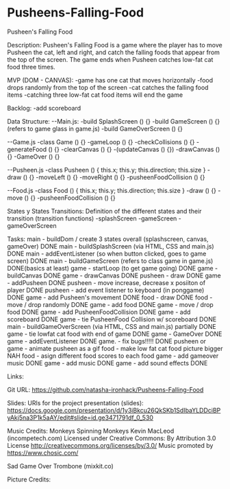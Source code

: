 # Pusheens-Falling-Food

Pusheen's Falling Food

Description:
Pusheen's Falling Food is a game where the player has to move Pusheen
the cat, left and right, and catch the falling foods that appear from
the top of the screen. The game ends when Pusheen catches low-fat cat food three times.

MVP (DOM - CANVAS):
-game has one cat that moves horizontally
-food drops randomly from the top of the screen
-cat catches the falling food items
-catching three low-fat cat food items will end the game

Backlog:
-add scoreboard

Data Structure:
--Main.js:
-build SplashScreen () {}
-build GameScreen () {} (refers to game glass in game.js)
-build GameOverScreen () {}

--Game.js
-class Game () {}
-gameLoop () {}
-checkCollisions () {}
-generateFood () {}
-clearCanvas () {}
-(updateCanvas () {})
-drawCanvas () {}
-GameOver () {}

--Pusheen.js
-class Pusheen () { this.x; this.y; this.direction; this.size }
-draw () {}
-moveLeft () {}
-moveRight () {}
-pusheenFoodCollision () {}

--Food.js
-class Food () { this.x; this.y; this.direction; this.size }
-draw () {}
-move () {}
-pusheenFoodCollision () {}

States y States Transitions:
Definition of the different states and their transition (transition functions)
-splashScreen
-gameScreen
-gameOverScreen

Tasks:
main - buildDom / create 3 states overall (splashscreen, canvas, gameOver) DONE
main - buildSplashScreen (via HTML, CSS and main.js) DONE
main - addEventListener (so when button clicked, goes to game screen) DONE
main - buildGameScreen (refers to class game in game.js) DONE(basics at least)
game - startLoop (to get game going) DONE
game - buildCanvas DONE
game - drawCanvas DONE
pusheen - draw DONE
game - addPusheen DONE
pusheen - move increase, decrease x posiiton of player DONE
pusheen - add event listener to keyboard (in ponggame) DONE
game - add Pusheen's movement DONE
food - draw DONE
food - move / drop randomly DONE
game - add food DONE
game - move / drop food DONE
game - add PusheenFoodCollision DONE
game - add scoreboard DONE
game - tie PusheenFood Collision w/ scoreboard DONE
main - buildGameOverScreen (via HTML, CSS and main.js) partially DONE
game - tie lowfat cat food with end of game DONE
game - GameOver DONE
game - addEventListener DONE
game. - fix bugs!!!!! DONE
pusheen or game - animate pusheen as a gif
food - make low fat cat food picture bigger NAH
food - asign different food scores to each food
game - add gameover music DONE
game - add music DONE
game - add sound effects DONE

Links:

Git URL: https://github.com/natasha-ironhack/Pusheens-Falling-Food

Slides:
URls for the project presentation (slides): https://docs.google.com/presentation/d/1y3iBkcu26QkSKb1SdIbaYLDDciBPyAkj5na3P1k5aAY/edit#slide=id.ge3471791df_0_530

Music Credits:
Monkeys Spinning Monkeys Kevin MacLeod (incompetech.com)
Licensed under Creative Commons: By Attribution 3.0 License
http://creativecommons.org/licenses/by/3.0/
Music promoted by https://www.chosic.com/

Sad Game Over Trombone (mixkit.co)

Picture Credits:
